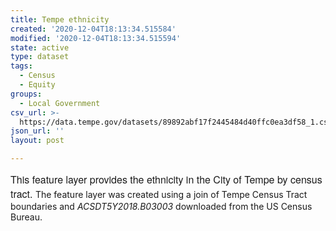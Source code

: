 ```yaml
---
title: Tempe ethnicity
created: '2020-12-04T18:13:34.515584'
modified: '2020-12-04T18:13:34.515594'
state: active
type: dataset
tags:
  - Census
  - Equity
groups:
  - Local Government
csv_url: >-
  https://data.tempe.gov/datasets/89892abf17f2445484d40ffc0ea3df58_1.csv?outSR=%7B%22latestWkid%22%3A3857%2C%22wkid%22%3A102100%7D
json_url: ''
layout: post

---
```

<span style='font-family: &quot;Avenir Next W01&quot;, &quot;Avenir Next W00&quot;, &quot;Avenir Next&quot;, Avenir, &quot;Helvetica Neue&quot;, sans-serif; font-size: 16px;'>This feature layer provides the ethnicity in the City of Tempe by census tract. </span>The feature layer was created using a join of Tempe Census Tract boundaries and <i>ACSDT5Y2018.B03003 </i>downloaded from the US Census Bureau.
